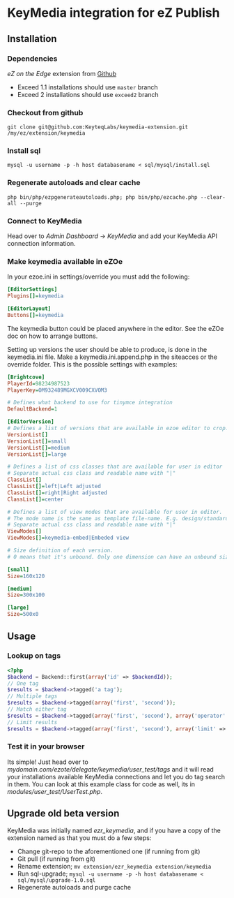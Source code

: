 # KeyMedia integration for eZ Publish

## Installation

### Dependencies
_eZ on the Edge_ extension from [Github](https://github.com/KeyteqLabs/ezote)

* Exceed 1.1 installations should use `master` branch
* Exceed 2 installations should use `exceed2` branch

### Checkout from github

	git clone git@github.com:KeyteqLabs/keymedia-extension.git /my/ez/extension/keymedia

### Install sql

	mysql -u username -p -h host databasename < sql/mysql/install.sql

### Regenerate autoloads and clear cache

	php bin/php/ezpgenerateautoloads.php; php bin/php/ezcache.php --clear-all --purge
	
### Connect to KeyMedia

Head over to _Admin Dashboard_ -> _KeyMedia_ and add your KeyMedia API connection information.

### Make keymedia available in eZOe

In your ezoe.ini in settings/override you must add the following:

```ini
[EditorSettings]
Plugins[]=keymedia

[EditorLayout]
Buttons[]=keymedia
```

The keymedia button could be placed anywhere in the editor. See the eZOe doc on how to arrange buttons.

Setting up versions the user should be able to produce, is done in the keymedia.ini file. Make a keymedia.ini.append.php in the siteacces or the override folder.
This is the possible settings with examples:

```ini
[Brightcove]
PlayerId=98234987523
PlayerKey=OM932489MGXCV009CXVOM3

# Defines what backend to use for tinymce integration
DefaultBackend=1

[EditorVersion]
# Defines a list of versions that are available in ezoe editor to crop. Must at least have one version
VersionList[]
VersionList[]=small
VersionList[]=medium
VersionList[]=large

# Defines a list of css classes that are available for user in editor
# Separate actual css class and readable name with "|"
ClassList[]
ClassList[]=left|Left adjusted
ClassList[]=right|Right adjusted
ClassList[]=center

# Defines a list of view modes that are available for user in editor.
# The mode name is the same as template file-name. E.g. design/standard/templates/content/datatype/view/ezxmltags/keymedia-embed.tpl
# Separate actual css class and readable name with "|"
ViewModes[]
ViewModes[]=keymedia-embed|Embeded view

# Size definition of each version.
# 0 means that it's unbound. Only one dimension can have an unbound size (means 0x0 is not allowed)

[small]
Size=160x120

[medium]
Size=300x100

[large]
Size=500x0
```

## Usage

### Lookup on tags
```php
<?php
$backend = Backend::first(array('id' => $backendId));
// One tag
$results = $backend->tagged('a tag');
// Multiple tags
$results = $backend->tagged(array('first', 'second'));
// Match either tag
$results = $backend->tagged(array('first', 'second'), array('operator' => 'or'));
// Limit results
$results = $backend->tagged(array('first', 'second'), array('limit' => 1));
```

### Test it in your browser

Its simple! Just head over to _mydomain.com/ezote/delegate/keymedia/user_test/tags_ and it will read your installations available KeyMedia connections
and let you do tag search in them.
You can look at this example class for code as well, its in _modules/user_test/UserTest.php_.

## Upgrade old beta version

KeyMedia was initially named *ezr_keymedia*, and if you have a copy of the extension named as that you must do a few steps:

* Change git-repo to the aforementioned one (if running from git)
* Git pull (if running from git)
* Rename extension; `mv extension/ezr_keymedia extension/keymedia`
* Run sql-upgrade; `mysql -u username -p -h host databasename < sql/mysql/upgrade-1.0.sql`
* Regenerate autoloads and purge cache
